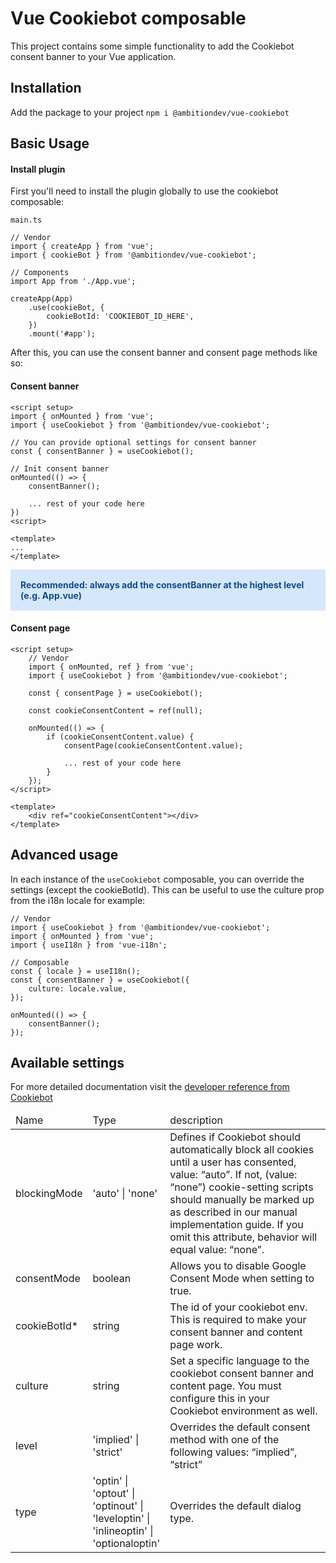 # Vue Cookiebot composable

This project contains some simple functionality to add the Cookiebot consent banner to your Vue application.

## Installation

Add the package to your project `npm i @ambitiondev/vue-cookiebot`

## Basic Usage

#### Install plugin

First you'll need to install the plugin globally to use the cookiebot composable:

```
main.ts

// Vendor
import { createApp } from 'vue';
import { cookieBot } from '@ambitiondev/vue-cookiebot';

// Components
import App from './App.vue';

createApp(App)
	.use(cookieBot, {
		cookieBotId: 'COOKIEBOT_ID_HERE',
	})
	.mount('#app');
```

After this, you can use the consent banner and consent page methods like so:

#### Consent banner

```
<script setup>
import { onMounted } from 'vue';
import { useCookiebot } from '@ambitiondev/vue-cookiebot';

// You can provide optional settings for consent banner
const { consentBanner } = useCookiebot();

// Init consent banner
onMounted(() => {
	consentBanner();

	... rest of your code here
})
<script>

<template>
...
</template>
```

<div style="background-color: #D5E7FB; color: #0E4B90;padding:1rem;">
	<h4 style="margin: 0;">Recommended: always add the consentBanner at the highest level (e.g. App.vue)</h4>
</div>

#### Consent page

```
<script setup>
	// Vendor
	import { onMounted, ref } from 'vue';
	import { useCookiebot } from '@ambitiondev/vue-cookiebot';

	const { consentPage } = useCookiebot();

	const cookieConsentContent = ref(null);

	onMounted(() => {
		if (cookieConsentContent.value) {
			consentPage(cookieConsentContent.value);

			... rest of your code here
		}
	});
</script>

<template>
    <div ref="cookieConsentContent"></div>
</template>
```

## Advanced usage

In each instance of the `useCookiebot` composable, you can override the settings (except the cookieBotId). This can be useful to use the culture prop from the i18n locale for example:

```
// Vendor
import { useCookiebot } from '@ambitiondev/vue-cookiebot';
import { onMounted } from 'vue';
import { useI18n } from 'vue-i18n';

// Composable
const { locale } = useI18n();
const { consentBanner } = useCookiebot({
	culture: locale.value,
});

onMounted(() => {
	consentBanner();
});
```

## Available settings

For more detailed documentation visit the [developer reference from Cookiebot][cb_dev]

<table>
    <thead>
        <tr>
            <td>
                Name
            </td>
            <td>
                Type
            </td>
            <td style="width: 65%;">
                description
            </td>
        </tr>
    </thead>
    <tbody>
        <tr>
            <td>
                blockingMode
            </td>
            <td>
                'auto' | 'none'
            </td>
            <td>
                Defines if Cookiebot should automatically block all cookies until a user has consented, value: “auto”. If not, (value: “none”) cookie-setting scripts should manually be marked up as described in our manual implementation guide. If you omit this attribute, behavior will equal value: “none”.
            </td>
        </tr>
		<tr>
            <td>
                consentMode
            </td>
            <td>
                boolean
            </td>
            <td>
                Allows you to disable Google Consent Mode when setting to true.
            </td>
        </tr>
			<tr>
            <td>
                cookieBotId*
            </td>
            <td>
				string
            </td>
            <td>
				The id of your cookiebot env. This is required to make your consent banner and content page work. 
            </td>
        </tr>
		<tr>
            <td>
                culture
            </td>
            <td>
                string
            </td>
            <td>
                Set a specific language to the cookiebot consent banner and content page. You must configure this in your Cookiebot environment as well.
            </td>
        </tr>
		<tr>
            <td>
                level
            </td>
            <td>
                'implied' | 'strict'
            </td>
            <td>
                Overrides the default consent method with one of the following values: “implied”, “strict”
            </td>
        </tr>
		<tr>
            <td>
                type
            </td>
            <td>
				'optin' | 'optout' | 'optinout' | 'leveloptin' | 'inlineoptin' | 'optionaloptin'
            </td>
            <td>
                Overrides the default dialog type.
            </td>
        </tr>
    </tbody>
</table>

[cb_dev]: https://www.cookiebot.com/en/developer/
